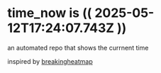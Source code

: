 # time_now is (( 2025-05-12T17:24:07.743Z ))

an automated repo that shows the currnent time

inspired by [breakingheatmap](https://github.com/breakingheatmap/breakingheatmap)